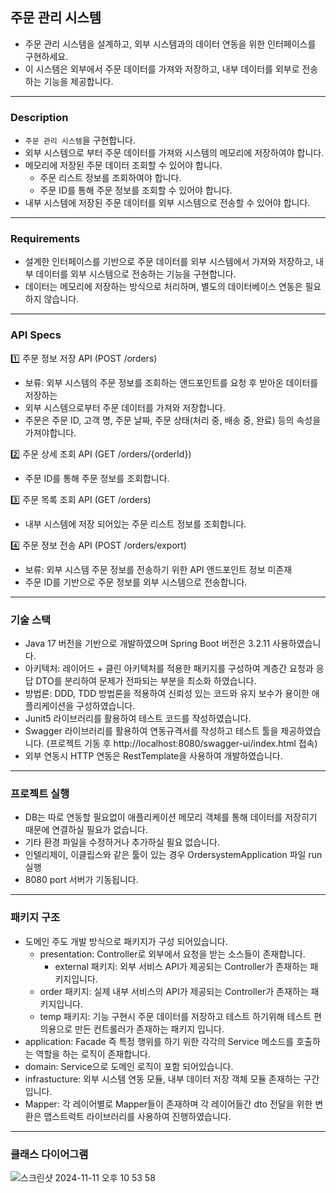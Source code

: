 ## 주문 관리 시스템

- 주문 관리 시스템을 설계하고, 외부 시스템과의 데이터 연동을 위한 인터페이스를 구현하세요. 
- 이 시스템은 외부에서 주문 데이터를 가져와 저장하고, 내부 데이터를 외부로 전송하는 기능을 제공합니다.

---

### Description

- `주문 관리 시스템`을 구현합니다.
- 외부 시스템으로 부터 주문 데이터를 가져와 시스템의 메모리에 저장하여야 합니다.
- 메모리에 저장된 주문 데이터 조회할 수 있어야 합니다.
    - 주문 리스트 정보를 조회하여야 합니다.
    - 주문 ID를 통해 주문 정보를 조회할 수 있어야 합니다. 
- 내부 시스템에 저장된 주문 데이터를 외부 시스템으로 전송할 수 있어야 합니다.

---

### Requirements

- 설계한 인터페이스를 기반으로 주문 데이터를 외부 시스템에서 가져와 저장하고, 내부 데이터를 외부 시스템으로 전송하는 기능을 구현합니다.
- 데이터는 메모리에 저장하는 방식으로 처리하며, 별도의 데이터베이스 연동은 필요하지 않습니다. 

---

### API Specs

1️⃣ 주문 정보 저장 API (POST /orders)
- 보류: 외부 시스템의 주문 정보를 조회하는 앤드포인트를 요청 후 받아온 데이터를 저장하는
- 외부 시스템으로부터 주문 데이터를 가져와 저장합니다.
- 주문은 주문 ID, 고객 명, 주문 날짜, 주문 상태(처리 중, 배송 중, 완료) 등의 속성을 가져야합니다.

2️⃣ 주문 상세 조회 API (GET /orders/{orderId})
- 주문 ID를 통해 주문 정보를 조회합니다.

3️⃣ 주문 목록 조회 API (GET /orders)
- 내부 시스템에 저장 되어있는 주문 리스트 정보를 조회합니다.

4️⃣ 주문 정보 전송 API (POST /orders/export) 
- 보류: 외부 시스템 주문 정보를 전송하기 위한 API 앤드포인트 정보 미존재
- 주문 ID를 기반으로 주문 정보를 외부 시스템으로 전송합니다.

---

### 기술 스택
- Java 17 버전을 기반으로 개발하였으며 Spring Boot 버전은 3.2.11 사용하였습니다. 
- 아키텍처: 레이어드 + 클린 아키텍처를 적용한 패키지를 구성하여 계층간 요청과 응답 DTO를 분리하여 문제가 전파되는 부분을 최소화 하였습니다. 
- 방법론: DDD, TDD 방법론을 적용하여 신뢰성 있는 코드와 유지 보수가 용이한 애플리케이션을 구성하였습니다.
- Junit5 라이브러리를 활용하여 테스트 코드를 작성하였습니다.
- Swagger 라이브러리를 활용하여 연동규격서를 작성하고 테스트 툴을 제공하였습니다. (프로젝트 기동 후 http://localhost:8080/swagger-ui/index.html 접속)
- 외부 연동시 HTTP 연동은 RestTemplate을 사용하여 개발하였습니다.

---

### 프로젝트 실행
- DB는 따로 연동할 필요없이 애플리케이션 메모리 객체를 통해 데이터를 저장히기 때문에 연결하실 필요가 없습니다.
- 기타 환경 파일을 수정하거나 추가하실 필요 없습니다.
- 인텔리제이, 이클립스와 같은 툴이 있는 경우 OrdersystemApplication 파일 run 실행
- 8080 port 서버가 기동됩니다.

---

### 패키지 구조
- 도메인 주도 개발 방식으로 패키지가 구성 되어있습니다.
    - presentation: Controller로 외부에서 요청을 받는 소스들이 존재합니다.
        - external 패키지: 외부 서비스 API가 제공되는 Controller가 존재하는 패키지입니다.
  - order 패키지: 실제 내부 서비스의 API가 제공되는 Controller가 존재하는 패키지입니다.
  - temp 패키지: 기능 구현시 주문 데이터를 저장하고 테스트 하기위해 테스트 편의용으로 만든 컨트롤러가 존재하는 패키지 입니다.
 - application: Facade 즉 특정 행위를 하기 위한 각각의 Service 메소드를 호출하는 역할을 하는 로직이 존재합니다.
 - domain: Service으로 도메인 로직이 포함 되어있습니다.
 - infrastucture: 외부 시스템 연동 모듈, 내부 데이터 저장 객체 모듈 존재하는 구간입니다.
 - Mapper: 각 레이어별로 Mapper들이 존재하며 각 레이어들간 dto 전달을 위한 변환은 맵스트럭트 라이브러리를 사용하여 진행하였습니다.

---

### 클래스 다이어그램
![스크린샷 2024-11-11 오후 10 53 58](https://github.com/user-attachments/assets/b593fe07-d697-4626-80fd-e7539ba3fb73)
